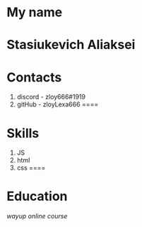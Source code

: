 # My name
Stasiukevich Aliaksei
===
# Contacts 
1. discord - zloy666#1919
2. gitHub - zloyLexa666
====
# Skills
1. JS 
2. html
3. css
====
# Education
_wayup online course_
# 